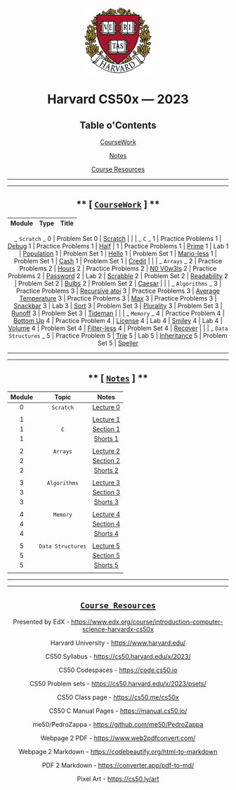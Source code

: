 <br>
<p align="center">
<img src="IMG/harvard.png" alt="logo" height="150"/>
</p>
<h1 align="center">
Harvard CS50x — 2023
</h1>
<center>

## Table o'Contents

[CourseWork](#coursework)

[Notes](#notes)

[Course Resources](#course-resources)

___
___

## ** [ [`CourseWork`](#coursework) ] **

<!-- https://github.com/gepser/markdown-progress -->
  Module | Type          | Title
  :---:| ------------: | :---------
  _ `Scratch` _
  0    | Problem Set 0     | [Scratch](C/pset0/)
  | | |
  _ `C` _
  1    | Practice Problems 1 | [Debug](C/pp1/) 
  1    | Practice Problems 1 | [Half](C/pp1/) |
  1    | Practice Problems 1 | [Prime](C/pp1/) 
  1    | Lab 1               | [Population](C/lab1/) 
  1    | Problem Set 1       | [Hello](C/pset1/) 
  1    | Problem Set 1       | [Mario-less](C/pset1/) 
  1    | Problem Set 1       | [Cash](C/pset1/) 
  1    | Problem Set 1       | [Credit](C/pset1/)
  | | |
  _ `Arrays` _ 
  2    | Practice Problems 2 | [Hours](C/pp2/)
  2    | Practice Problems 2 | [N0 V0w3ls](C/pp2/)
  2    | Practice Problems 2 | [Password](C/pp2/)
  2    | Lab 2               | [Scrabble](C/lab2/) 
  2    | Problem Set 2       | [Readability](C/pset2/) 
  2    | Problem Set 2       | [Bulbs](C/pset2/) 
  2    | Problem Set 2       | [Caesar](C/pset2/)
  | | |
  _ `Algorithms` _
  3    | Practice Problems 3 | [Recursive atoi](C/pp3/) 
  3    | Practice Problems 3 | [Average Temperature](C/pp3/) 
  3    | Practice Problems 3 | [Max](C/pp3/) 
  3    | Practice Problems 3 | [Snackbar](C/pp3/) 
  3    | Lab 3               | [Sort](C/lab3/) 
  3    | Problem Set 3       | [Plurality](C/pset3/) 
  3    | Problem Set 3       | [Runoff](C/pset3/)
  3    | Problem Set 3       | [Tideman](C/pset3/)
  | | |
  _ `Memory` _
  4    | Practice Problem 4 | [Bottom Up](C/pp4/) 
  4    | Practice Problem 4 | [License](C/pp4/) 
  4    | Lab 4              | [Smiley](C/lab4/smiley/) 
  4    | Lab 4              | [Volume](C/lab4/volume/) 
  4    | Problem Set 4      | [Filter-less](C/pset4/filter-less/)
  4    | Problem Set 4      | [Recover](C/pset4/recover/)
  | | |
  _ `Data Structures` _
  5    | Practice Problem 5 | [Trie](C/pp5/trie/)
  5    | Lab 5              | [Inheritance](/C/lab5/)
  5    | Problem Set 5      | [Speller](/C/pset5/)

___
___

  ## ** [ [`Notes`](#notes) ] ** 

  Module     | Topic           | Notes
  :--------: | :------:        | :---:
  0          | `Scratch`         | [Lecture 0](/Notes/Lectures/Lecture_0.md)
| | |
  1          |                 | [Lecture 1](/Notes/Lectures/Lecture_1.md)
|  1         |      `C`          | [Section 1](/Notes/Sections/Section_1.md)
|   1        |                 | [Shorts 1](/Notes/Shorts/Shorts_1.md)
| | |
  2          |    `Arrays`     | [Lecture 2](/Notes/Lectures/Lecture_2.md)
|  2         |                | [Section 2](/Notes/Sections/Section_2.md)
|  2         |                 | [Shorts 2](/Notes/Shorts/Shorts_2.md)
| | |
  3           |  `Algorithms`    | [Lecture 3](/Notes/Lectures/Lecture_3.md)
| 3           |                | [Section 3](/Notes/Sections/Section_3.md)
| 3           |                 | [Shorts 3](/Notes/Shorts/Shorts_3.md)
| | |
  4           |     `Memory`   | [Lecture 4](/Notes/Lectures/Lecture_4.md)
|  4          |                 | [Section 4](/Notes/Sections/Section_4.md)
| 4           |                 | [Shorts 4](/Notes/Shorts/Shorts_4.md)
| | |
  5           | `Data Structures`    | [Lecture 5](/Notes/Lectures/Lecture_5.md)
|   5         |                 | [Section 5](/Notes/Sections/Section_5.md)
|  5          |                 | [Shorts 5](/Notes/Shorts/Shorts_5.md)
| | |


___
___


## [`Course Resources`](#course-resources)

Presented by EdX - https://www.edx.org/course/introduction-computer-science-harvardx-cs50x

Harvard University - https://www.harvard.edu/

CS50 Syllabus - https://cs50.harvard.edu/x/2023/

CS50 Codespaces - https://code.cs50.io

CS50 Problem sets - https://cs50.harvard.edu/x/2023/psets/

CS50 Class page - https://cs50.me/cs50x

CS50 C Manual Pages -  https://manual.cs50.io/

me50/PedroZappa - https://github.com/me50/PedroZappa

Webpage 2 PDF - https://www.web2pdfconvert.com/

Webpage 2 Markdown - https://codebeautify.org/html-to-markdown

PDF 2 Markdown - https://converter.app/pdf-to-md/

Pixel Art - https://cs50.ly/art

</center>